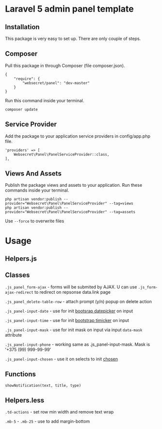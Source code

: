 Laravel 5 admin panel template
==============================

Installation
------------
This package is very easy to set up. There are only couple of steps.

Composer
--------
Pull this package in through Composer (file composer.json).

    {
        "require": {
            "websecret/panel": "dev-master"
        }
    }

Run this command inside your terminal.

    composer update


Service Provider
----------------

Add the package to your application service providers in config/app.php file.

    'providers' => [
        Websecret\Panel\PanelServiceProvider::class,
    ],
    

Views And Assets
----------------

Publish the package views and assets to your application. Run these commands inside your terminal.

    php artisan vendor:publish --provider="Websecret\Panel\PanelServiceProvider" --tag=views
    php artisan vendor:publish --provider="Websecret\Panel\PanelServiceProvider" --tag=assets

Use `--force` to overwrite files

Usage
=====

Helpers.js
-------

Classes
-------
`.js_panel_form-ajax` - forms will be submited by AJAX. U can use `.js_form-ajax-redirect` to redirect on repsonse data.link page

`.js_panel_delete-table-row` - attach prompt (y/n) popup on delete action

`.js_panel-input-date`  - use for init [bootsrap datepicker](https://bootstrap-datepicker.readthedocs.org/) on input 

`.js_panel-input-time` - use for init [bootstrap timicker](http://jdewit.github.io/bootstrap-timepicker/) on input 
 
 `.js_panel-input-mask` - use for init mask on input via input `data-mask` attribute
 
 `.js_panel-input-phone` - working same as .js_panel-input-mask. Mask is  '+375 (99) 999-99-99'
 
 `.js_panel-input-chosen` - use it on selects to init [chosen](https://harvesthq.github.io/chosen/)

Functions
---------

`showNotification(text, title, type)`

Helpers.less
-----------
`.td-actions` - set row min width and remove text wrap

`.mb-5` - `.mb-25` - use to add margin-bottom